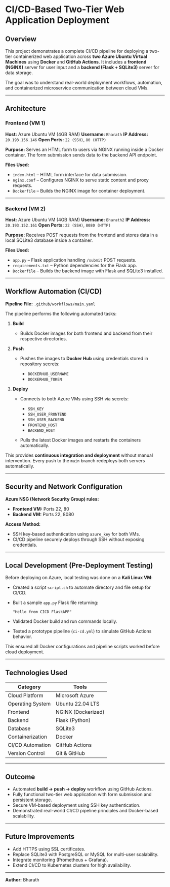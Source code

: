 # CI/CD-Based Two-Tier Web Application Deployment

## Overview

This project demonstrates a complete CI/CD pipeline for deploying a two-tier containerized web application across **two Azure Ubuntu Virtual Machines** using **Docker** and **GitHub Actions**.
It includes a **frontend (NGINX)** server for user input and a **backend (Flask + SQLite3)** server for data storage.

The goal was to understand real-world deployment workflows, automation, and containerized microservice communication between cloud VMs.

---

## Architecture

### Frontend (VM 1)

**Host:** Azure Ubuntu VM (4GB RAM)
**Username:** `Bharath`
**IP Address:** `20.193.156.146`
**Open Ports:** `22 (SSH)`, `80 (HTTP)`

**Purpose:**
Serves an HTML form to users via NGINX running inside a Docker container.
The form submission sends data to the backend API endpoint.

**Files Used:**

* `index.html` – HTML form interface for data submission.
* `nginx.conf` – Configures NGINX to serve static content and proxy requests.
* `Dockerfile` – Builds the NGINX image for container deployment.

---

### Backend (VM 2)

**Host:** Azure Ubuntu VM (4GB RAM)
**Username:** `Bharath2`
**IP Address:** `20.193.152.161`
**Open Ports:** `22 (SSH)`, `8080 (HTTP)`

**Purpose:**
Receives POST requests from the frontend and stores data in a local SQLite3 database inside a container.

**Files Used:**

* `app.py` – Flask application handling `/submit` POST requests.
* `requirements.txt` – Python dependencies for the Flask app.
* `Dockerfile` – Builds the backend image with Flask and SQLite3 installed.

---

## Workflow Automation (CI/CD)

**Pipeline File:** `.github/workflows/main.yaml`

The pipeline performs the following automated tasks:

1. **Build**

   * Builds Docker images for both frontend and backend from their respective directories.

2. **Push**

   * Pushes the images to **Docker Hub** using credentials stored in repository secrets:

     * `DOCKERHUB_USERNAME`
     * `DOCKERHUB_TOKEN`

3. **Deploy**

   * Connects to both Azure VMs using SSH via secrets:

     * `SSH_KEY`
     * `SSH_USER_FRONTEND`
     * `SSH_USER_BACKEND`
     * `FRONTEND_HOST`
     * `BACKEND_HOST`
   * Pulls the latest Docker images and restarts the containers automatically.

This provides **continuous integration and deployment** without manual intervention.
Every push to the `main` branch redeploys both servers automatically.

---

## Security and Network Configuration

**Azure NSG (Network Security Group) rules:**

* **Frontend VM:** Ports 22, 80
* **Backend VM:** Ports 22, 8080

**Access Method:**

* SSH key-based authentication using `azure_key` for both VMs.
* CI/CD pipeline securely deploys through SSH without exposing credentials.

---

## Local Development (Pre-Deployment Testing)

Before deploying on Azure, local testing was done on a **Kali Linux VM**:

* Created a script `script.sh` to automate directory and file setup for CI/CD.
* Built a sample `app.py` Flask file returning:

  ```
  "Hello from CICD FlaskAPP"
  ```
* Validated Docker build and run commands locally.
* Tested a prototype pipeline (`ci-cd.yml`) to simulate GitHub Actions behavior.

This ensured all Docker configurations and pipeline scripts worked before cloud deployment.

---

## Technologies Used

| Category         | Tools              |
| ---------------- | ------------------ |
| Cloud Platform   | Microsoft Azure    |
| Operating System | Ubuntu 22.04 LTS   |
| Frontend         | NGINX (Dockerized) |
| Backend          | Flask (Python)     |
| Database         | SQLite3            |
| Containerization | Docker             |
| CI/CD Automation | GitHub Actions     |
| Version Control  | Git & GitHub       |

---

## Outcome

* Automated **build → push → deploy** workflow using GitHub Actions.
* Fully functional two-tier web application with form submission and persistent storage.
* Secure VM-based deployment using SSH key authentication.
* Demonstrated real-world CI/CD pipeline principles and Docker-based scalability.

---

## Future Improvements

* Add HTTPS using SSL certificates.
* Replace SQLite3 with PostgreSQL or MySQL for multi-user scalability.
* Integrate monitoring (Prometheus + Grafana).
* Extend CI/CD to Kubernetes clusters for high availability.

---

**Author:** Bharath

